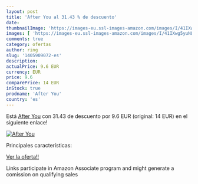```yaml
---
layout: post
title: 'After You al 31.43 % de descuento'
date: 
thumbnailImage: 'https://images-eu.ssl-images-amazon.com/images/I/41IXwg5yuNL._SL200_.jpg'
images: [ 'https://images-eu.ssl-images-amazon.com/images/I/41IXwg5yuNL._SL200_.jpg' ]
comments: true
category: ofertas
author: ring
slug: '1405909072-es'
description:
actualPrice: 9.6 EUR
currency: EUR
price: 9.6
comparePrice: 14 EUR
inStock: true
prodname: 'After You'
country: 'es'
---
```


Está [After You](https://www.amazon.es/dp/1405909072/?tag=tolees-21) con 31.43 de descuento por 9.6 EUR (original: 14 EUR) en el siguiente enlace!

[![After You](https://images-eu.ssl-images-amazon.com/images/I/41IXwg5yuNL._SL200_.jpg)](https://www.amazon.es/dp/1405909072/?tag=tolees-21)

Principales características:


[Ver la oferta!!](https://www.amazon.es/dp/1405909072/?tag=tolees-21)

Links participate in Amazon Associate program and might generate a comission on qualifying sales


